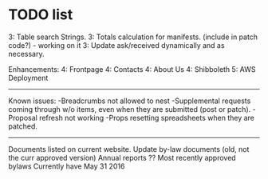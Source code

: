 # TODO list
<!-- -Manifests on voting page -->
<!-- -Only members can vote -->
<!-- -Update contacts. -->
<!-- -Update STF members -->
<!-- -Drawer responsiveness -->
<!-- -Autogenerate proposal numbers / quarters etc -->
<!-- -Publish proposals with >3 sigs -->
<!-- 1: Config: Edit Org codes and metrics questions -->
<!-- ---Issue with questions being hardcoded in review.js? -->
<!-- 1: Responsiveness fix (see lego project code) -->
<!-- 1: Endorse a proposal only once. & proper update function -->
<!-- 2: Title/body in reports/supplementals -->
<!-- 2* : Test Posting manifests in new proposal -->
<!-- 2*: Test Reports -->
<!-- 2*: Test Supplements -->
3: Table search Strings.
3: Totals calculation for manifests. (include in patch code?) - working on it
3: Update ask/received dynamically and as necessary.
<!-- 3: Proposal numbering is off. -->
Enhancements:
  4: Frontpage
  4: Contacts
  4: About Us
4: Shibboleth
5: AWS Deployment

---
Known issues:
-Breadcrumbs not allowed to nest
-Supplemental requests coming through w/o items, even when they are submitted (post or patch).
-Proposal refresh not working
-Props resetting spreadsheets when they are patched.

---
Documents listed on current website.
Update by-law documents (old, not the curr approved version)
Annual reports ??
Most recently approved bylaws
Currently have May 31 2016
